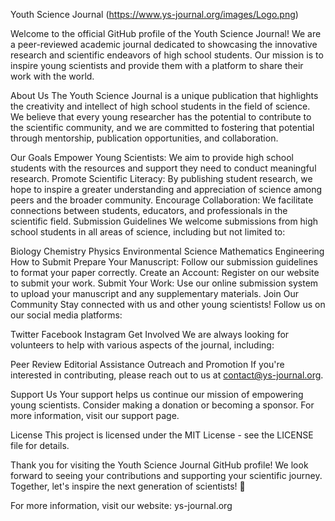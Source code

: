 Youth Science Journal
(https://www.ys-journal.org/images/Logo.png)

Welcome to the official GitHub profile of the Youth Science Journal! We are a peer-reviewed academic journal dedicated to showcasing the innovative research and scientific endeavors of high school students. Our mission is to inspire young scientists and provide them with a platform to share their work with the world.

About Us
The Youth Science Journal is a unique publication that highlights the creativity and intellect of high school students in the field of science. We believe that every young researcher has the potential to contribute to the scientific community, and we are committed to fostering that potential through mentorship, publication opportunities, and collaboration.

Our Goals
Empower Young Scientists: We aim to provide high school students with the resources and support they need to conduct meaningful research.
Promote Scientific Literacy: By publishing student research, we hope to inspire a greater understanding and appreciation of science among peers and the broader community.
Encourage Collaboration: We facilitate connections between students, educators, and professionals in the scientific field.
Submission Guidelines
We welcome submissions from high school students in all areas of science, including but not limited to:

Biology
Chemistry
Physics
Environmental Science
Mathematics
Engineering
How to Submit
Prepare Your Manuscript: Follow our submission guidelines to format your paper correctly.
Create an Account: Register on our website to submit your work.
Submit Your Work: Use our online submission system to upload your manuscript and any supplementary materials.
Join Our Community
Stay connected with us and other young scientists! Follow us on our social media platforms:

Twitter
Facebook
Instagram
Get Involved
We are always looking for volunteers to help with various aspects of the journal, including:

Peer Review
Editorial Assistance
Outreach and Promotion
If you're interested in contributing, please reach out to us at contact@ys-journal.org.

Support Us
Your support helps us continue our mission of empowering young scientists. Consider making a donation or becoming a sponsor. For more information, visit our support page.

License
This project is licensed under the MIT License - see the LICENSE file for details.

Thank you for visiting the Youth Science Journal GitHub profile! We look forward to seeing your contributions and supporting your scientific journey. Together, let's inspire the next generation of scientists! 🌟

For more information, visit our website: ys-journal.org

